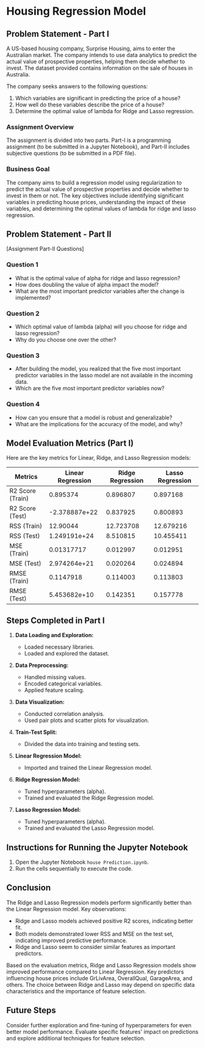 #  Housing Regression Model

## Problem Statement - Part I

A US-based housing company, Surprise Housing, aims to enter the Australian market. The company intends to use data analytics to predict the actual value of prospective properties, helping them decide whether to invest. The dataset provided contains information on the sale of houses in Australia.

The company seeks answers to the following questions:
1. Which variables are significant in predicting the price of a house?
2. How well do these variables describe the price of a house?
3. Determine the optimal value of lambda for Ridge and Lasso regression.

### Assignment Overview

The assignment is divided into two parts. Part-I is a programming assignment (to be submitted in a Jupyter Notebook), and Part-II includes subjective questions (to be submitted in a PDF file).

### Business Goal

The company aims to build a regression model using regularization to predict the actual value of prospective properties and decide whether to invest in them or not. The key objectives include identifying significant variables in predicting house prices, understanding the impact of these variables, and determining the optimal values of lambda for ridge and lasso regression.

## Problem Statement - Part II

[Assignment Part-II Questions]

### Question 1

- What is the optimal value of alpha for ridge and lasso regression?
- How does doubling the value of alpha impact the model?
- What are the most important predictor variables after the change is implemented?

### Question 2

- Which optimal value of lambda (alpha) will you choose for ridge and lasso regression?
- Why do you choose one over the other?

### Question 3

- After building the model, you realized that the five most important predictor variables in the lasso model are not available in the incoming data.
- Which are the five most important predictor variables now?

### Question 4

- How can you ensure that a model is robust and generalizable?
- What are the implications for the accuracy of the model, and why?

## Model Evaluation Metrics (Part I)

Here are the key metrics for Linear, Ridge, and Lasso Regression models:

| Metrics                | Linear Regression | Ridge Regression | Lasso Regression |
|------------------------|-------------------|------------------|------------------|
| R2 Score (Train)       | 0.895374          | 0.896807         | 0.897168         |
| R2 Score (Test)        | -2.378887e+22     | 0.837925         | 0.800893         |
| RSS (Train)            | 12.90044          | 12.723708        | 12.679216        |
| RSS (Test)             | 1.249191e+24      | 8.510815         | 10.455411        |
| MSE (Train)            | 0.01317717        | 0.012997         | 0.012951         |
| MSE (Test)             | 2.974264e+21      | 0.020264         | 0.024894         |
| RMSE (Train)           | 0.1147918         | 0.114003         | 0.113803         |
| RMSE (Test)            | 5.453682e+10      | 0.142351         | 0.157778         |

## Steps Completed in Part I

1. **Data Loading and Exploration:**
   - Loaded necessary libraries.
   - Loaded and explored the dataset.

2. **Data Preprocessing:**
   - Handled missing values.
   - Encoded categorical variables.
   - Applied feature scaling.

3. **Data Visualization:**
   - Conducted correlation analysis.
   - Used pair plots and scatter plots for visualization.

4. **Train-Test Split:**
   - Divided the data into training and testing sets.

5. **Linear Regression Model:**
   - Imported and trained the Linear Regression model.

6. **Ridge Regression Model:**
   - Tuned hyperparameters (alpha).
   - Trained and evaluated the Ridge Regression model.

7. **Lasso Regression Model:**
   - Tuned hyperparameters (alpha).
   - Trained and evaluated the Lasso Regression model.

## Instructions for Running the Jupyter Notebook

1. Open the Jupyter Notebook `house Prediction.ipynb`.
2. Run the cells sequentially to execute the code.

## Conclusion
The Ridge and Lasso Regression models perform significantly better than the Linear Regression model. Key observations:
- Ridge and Lasso models achieved positive R2 scores, indicating better fit.
- Both models demonstrated lower RSS and MSE on the test set, indicating improved predictive performance.
- Ridge and Lasso seem to consider similar features as important predictors.

Based on the evaluation metrics, Ridge and Lasso Regression models show improved performance compared to Linear Regression. Key predictors influencing house prices include GrLivArea, OverallQual, GarageArea, and others. The choice between Ridge and Lasso may depend on specific data characteristics and the importance of feature selection.


## Future Steps

Consider further exploration and fine-tuning of hyperparameters for even better model performance. Evaluate specific features' impact on predictions and explore additional techniques for feature selection.







































